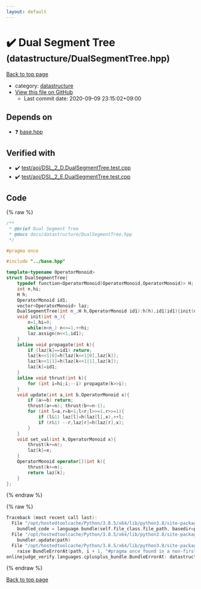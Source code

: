 ```yaml
---
layout: default
---
```


<!-- mathjax config similar to math.stackexchange -->
<script type="text/javascript" async
  src="https://cdnjs.cloudflare.com/ajax/libs/mathjax/2.7.5/MathJax.js?config=TeX-MML-AM_CHTML">
</script>
<script type="text/x-mathjax-config">
  MathJax.Hub.Config({
    TeX: { equationNumbers: { autoNumber: "AMS" }},
    tex2jax: {
      inlineMath: [ ['$','$'] ],
      processEscapes: true
    },
    "HTML-CSS": { matchFontHeight: false },
    displayAlign: "left",
    displayIndent: "2em"
  });
</script>

<script type="text/javascript" src="https://cdnjs.cloudflare.com/ajax/libs/jquery/3.4.1/jquery.min.js"></script>
<script src="https://cdn.jsdelivr.net/npm/jquery-balloon-js@1.1.2/jquery.balloon.min.js" integrity="sha256-ZEYs9VrgAeNuPvs15E39OsyOJaIkXEEt10fzxJ20+2I=" crossorigin="anonymous"></script>
<script type="text/javascript" src="../../assets/js/copy-button.js"></script>
<link rel="stylesheet" href="../../assets/css/copy-button.css" />


# :heavy_check_mark: Dual Segment Tree <small>(datastructure/DualSegmentTree.hpp)</small>

<a href="../../index.html">Back to top page</a>

* category: <a href="../../index.html#8dc87745f885a4cc532acd7b15b8b5fe">datastructure</a>
* <a href="{{ site.github.repository_url }}/blob/master/datastructure/DualSegmentTree.hpp">View this file on GitHub</a>
    - Last commit date: 2020-09-09 23:15:02+09:00




## Depends on

* :question: <a href="../base.hpp.html">base.hpp</a>


## Verified with

* :heavy_check_mark: <a href="../../verify/test/aoj/DSL_2_D.DualSegmentTree.test.cpp.html">test/aoj/DSL_2_D.DualSegmentTree.test.cpp</a>
* :heavy_check_mark: <a href="../../verify/test/aoj/DSL_2_E.DualSegmentTree.test.cpp.html">test/aoj/DSL_2_E.DualSegmentTree.test.cpp</a>


## Code

<a id="unbundled"></a>
{% raw %}
```cpp
/**
 * @brief Dual Segment Tree
 * @docs docs/datastructure/DualSegmentTree.hpp
 */

#pragma once

#include "../base.hpp"

template<typename OperatorMonoid>
struct DualSegmentTree{
    typedef function<OperatorMonoid(OperatorMonoid,OperatorMonoid)> H;
    int n,hi;
    H h;
    OperatorMonoid id1;
    vector<OperatorMonoid> laz;
    DualSegmentTree(int n_,H h,OperatorMonoid id1):h(h),id1(id1){init(n_);}
    void init(int n_){
        n=1,hi=0;
        while(n<n_) n<<=1,++hi;
        laz.assign(n<<1,id1);
    }
    inline void propagate(int k){
        if (laz[k]==id1) return;
        laz[k<<1|0]=h(laz[k<<1|0],laz[k]);
        laz[k<<1|1]=h(laz[k<<1|1],laz[k]);
        laz[k]=id1;
    }
    inline void thrust(int k){
        for (int i=hi;i;--i) propagate(k>>i);
    }
    void update(int a,int b,OperatorMonoid x){
        if (a>=b) return;
        thrust(a+=n); thrust(b+=n-1);
        for (int l=a,r=b+1;l<r;l>>=1,r>>=1){
            if (l&1) laz[l]=h(laz[l],x),++l;
            if (r&1) --r,laz[r]=h(laz[r],x);
        }
    }
    void set_val(int k,OperatorMonoid x){
        thrust(k+=n);
        laz[k]=x;
    }
    OperatorMonoid operator[](int k){
        thrust(k+=n);
        return laz[k];
    }
};
```
{% endraw %}

<a id="bundled"></a>
{% raw %}
```cpp
Traceback (most recent call last):
  File "/opt/hostedtoolcache/Python/3.8.5/x64/lib/python3.8/site-packages/onlinejudge_verify/docs.py", line 349, in write_contents
    bundled_code = language.bundle(self.file_class.file_path, basedir=pathlib.Path.cwd())
  File "/opt/hostedtoolcache/Python/3.8.5/x64/lib/python3.8/site-packages/onlinejudge_verify/languages/cplusplus.py", line 185, in bundle
    bundler.update(path)
  File "/opt/hostedtoolcache/Python/3.8.5/x64/lib/python3.8/site-packages/onlinejudge_verify/languages/cplusplus_bundle.py", line 310, in update
    raise BundleErrorAt(path, i + 1, "#pragma once found in a non-first line")
onlinejudge_verify.languages.cplusplus_bundle.BundleErrorAt: datastructure/DualSegmentTree.hpp: line 6: #pragma once found in a non-first line

```
{% endraw %}

<a href="../../index.html">Back to top page</a>

